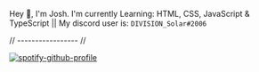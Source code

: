 Hey 👋, I'm Josh. I'm currently Learning: HTML, CSS, JavaScript & TypeScript || My discord user is: `DIVISION_Solar#2006`

// ----------------- //

[![spotify-github-profile](https://spotify-github-profile.vercel.app/api/view?uid=6tvbnbu8qq4eggs9koed1o732&cover_image=true&theme=novatorem&bar_color=53b14f&bar_color_cover=true)](https://github.com/kittinan/spotify-github-profile)
